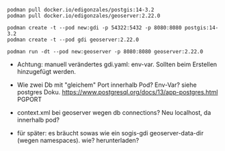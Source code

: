 ```
podman pull docker.io/edigonzales/postgis:14-3.2
podman pull docker.io/edigonzales/geoserver:2.22.0

podman create -t --pod new:gdi -p 54322:5432 -p 8080:8080 postgis:14-3.2
podman create -t --pod gdi geoserver:2.22.0

podman run -dt --pod new:geoserver -p 8080:8080 geoserver:2.22.0

```

- Achtung: manuell verändertes gdi.yaml: env-var. Sollten beim Erstellen hinzugefügt werden.
- Wie zwei Db mit "gleichem" Port innerhalb Pod? Env-Var? siehe postgres Doku. https://www.postgresql.org/docs/13/app-postgres.html PGPORT
- context.xml bei geoserver wegen db connections? Neu localhost, da innerhalb pod?

- für später: es bräucht sowas wie ein sogis-gdi geoserver-data-dir (wegen namespaces). wie? herunterladen?